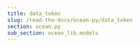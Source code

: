 ```yaml
---
title: data_token
slug: /read-the-docs/ocean-py/data_token
section: ocean.py
sub_section: ocean_lib.models
---
```

